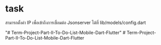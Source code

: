 # task
สามารถตั้งค่า IP เพื่อเข้าถึงการเชื่อมต่อ Jsonserver ได้ที่
lib/models/config.dart

"# Term-Project-Part-II-To-Do-List-Mobile-Dart-Flutter" 
#   T e r m - P r o j e c t - P a r t - I I - T o - D o - L i s t - M o b i l e - D a r t - F l u t t e r  
 